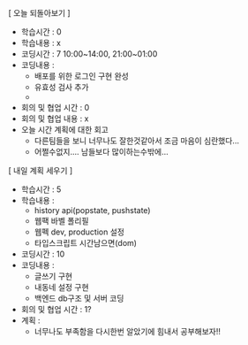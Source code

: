 [ 오늘 되돌아보기 ]

- 학습시간 : 0
- 학습내용 : x
- 코딩시간 : 7 10:00~14:00, 21:00~01:00
- 코딩내용 :
  - 배포를 위한 로그인 구현 완성
  - 유효성 검사 추가
  -
- 회의 및 협업 시간 : 0
- 회의 및 협업 내용 : x
- 오늘 시간 계획에 대한 회고
  - 다른팀들을 보니 너무나도 잘한것같아서 조금 마음이 심란했다...
  - 어쩔수없지.... 남들보다 많이하는수밖에...

[ 내일 계획 세우기 ]

- 학습시간 : 5
- 학습내용 :
  - history api(popstate, pushstate)
  - 웹팩 바벨 폴리필
  - 웹펙 dev, production 설정
  - 타입스크립트 시간남으면(dom)
- 코딩시간 : 10
- 코딩내용 :
  - 글쓰기 구현
  - 내동네 설정 구현
  - 백엔드 db구조 및 서버 코딩
- 회의 및 협업 시간 : 1?
- 계획 :
  - 너무나도 부족함을 다시한번 알았기에 힘내서 공부해보자!!
